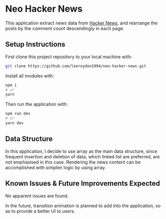 # Neo Hacker News

This application extract news data from [Hacker News](https://news.ycombinator.com/news), and rearrange the posts by the comment count descendingly in each page.

## Setup Instructions

First clone this project repository to your local machine with:

```bash
git clone https://github.com/leeroydon1994/neo-hacker-news.git
```

Install all modules with:

```bash
npm i
# or
yarn
```

Then run the application with:

```bash
npm run dev
# or
yarn dev
```

## Data Structure

In this applicaiton, I decide to use array as the main data structure, since frequent insertion and deletion of data, which linked list are preferred, are not emphasised in this case. Rendering the news content can be accomplished with simplier logic by using array.

## Known Issues & Future Improvements Expected

No apparent issues are found.

In the future, transition animation is planned to add into the application, so as to provide a better UI to users.
